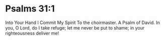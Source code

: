 # Psalms 31:1

Into Your Hand I Commit My Spirit To the choirmaster. A Psalm of David. In you, O Lord, do I take refuge; let me never be put to shame; in your righteousness deliver me!
